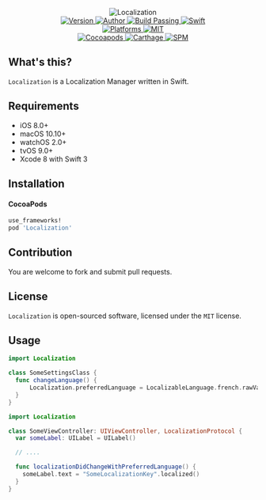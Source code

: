 
<p align="center">
  <img src="https://ooo.0o0.ooo/2017/07/20/5970681dc4468.png" alt="Localization">
  <br/><a href="https://cocoapods.org/pods/EasyGCD">
  <img alt="Version" src="https://img.shields.io/badge/version-1.0.0-brightgreen.svg">
  <img alt="Author" src="https://img.shields.io/badge/author-Meniny-blue.svg">
  <img alt="Build Passing" src="https://img.shields.io/badge/build-passing-brightgreen.svg">
  <img alt="Swift" src="https://img.shields.io/badge/swift-3.0%2B-orange.svg">
  <br/>
  <img alt="Platforms" src="https://img.shields.io/badge/platform-macOS%20%7C%20iOS%20%7C%20watchOS%20%7C%20tvOS-lightgrey.svg">
  <img alt="MIT" src="https://img.shields.io/badge/license-MIT-blue.svg">
  <br/>
  <img alt="Cocoapods" src="https://img.shields.io/badge/cocoapods-compatible-brightgreen.svg">
  <img alt="Carthage" src="https://img.shields.io/badge/carthage-working%20on-red.svg">
  <img alt="SPM" src="https://img.shields.io/badge/swift%20package%20manager-working%20on-red.svg">
  </a>
</p>

## What's this?

`Localization` is a Localization Manager written in Swift.

## Requirements

* iOS 8.0+
* macOS 10.10+
* watchOS 2.0+
* tvOS 9.0+
* Xcode 8 with Swift 3

## Installation

#### CocoaPods

```ruby
use_frameworks!
pod 'Localization'
```

## Contribution

You are welcome to fork and submit pull requests.

## License

`Localization` is open-sourced software, licensed under the `MIT` license.

## Usage

```swift
import Localization

class SomeSettingsClass {
  func changeLanguage() {
      Localization.preferredLanguage = LocalizableLanguage.french.rawValue // == "fr"
  }
}
```

```swift
import Localization

class SomeViewController: UIViewController, LocalizationProtocol {
  var someLabel: UILabel = UILabel()

  // ....

  func localizationDidChangeWithPreferredLanguage() {
    someLabel.text = "SomeLocalizationKey".localized()
  }
}
```
